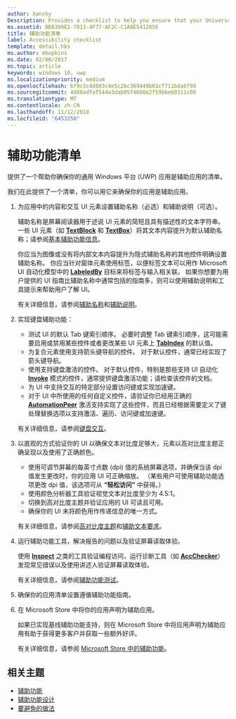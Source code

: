 ```yaml
---
author: Xansky
Description: Provides a checklist to help you ensure that your Universal Windows Platform (UWP) app is accessible.
ms.assetid: BB8399E2-7013-4F77-AF2C-C1A0E5412856
title: 辅助功能清单
label: Accessibility checklist
template: detail.hbs
ms.author: mhopkins
ms.date: 02/08/2017
ms.topic: article
keywords: windows 10, uwp
ms.localizationpriority: medium
ms.openlocfilehash: bf9c3c4d803c4e5c2bc369449b83cf711bda6f99
ms.sourcegitcommit: 4d88adfaf544a3dab05f4660e2f59bbe60311c00
ms.translationtype: MT
ms.contentlocale: zh-CN
ms.lasthandoff: 11/12/2018
ms.locfileid: "6453258"
---
```

# <a name="accessibility-checklist"></a>辅助功能清单



提供了一个帮助你确保你的通用 Windows 平台 (UWP) 应用是辅助应用的清单。

我们在此提供了一个清单，你可以用它来确保你的应用是辅助应用。

1.  为应用中的内容和交互 UI 元素设置辅助名称（必选）和辅助说明（可选）。

    辅助名称是屏幕阅读器用于述说 UI 元素的简短且具有描述性的文本字符串。 一些 UI 元素（如 [**TextBlock**](https://msdn.microsoft.com/library/windows/apps/BR209652) 和 [**TextBox**](https://msdn.microsoft.com/library/windows/apps/BR209683)）将其文本内容提升为默认辅助名称；请参阅[基本辅助功能信息](basic-accessibility-information.md#name_from_inner_text)。

    你应当为图像或没有将内部文本内容提升为隐式辅助名称的其他控件明确设置辅助名称。 你应当针对窗体元素使用标签，以便标签文本可以用作 Microsoft UI 自动化模型中的 [**LabeledBy**](https://msdn.microsoft.com/library/windows/apps/Hh759769) 目标来将标签与输入相关联。 如果你想要为用户提供的 UI 指南比辅助名称中通常包括的指南多，则可以使用辅助说明和工具提示来帮助用户了解 UI。

    有关详细信息，请参阅[辅助名称](basic-accessibility-information.md#accessible_name)和[辅助说明](basic-accessibility-information.md)。

2.  实现键盘辅助功能：

    * 测试 UI 的默认 Tab 键索引顺序。 必要时调整 Tab 键索引顺序，这可能需要启用或禁用某些控件或者更改某些 UI 元素上 [**TabIndex**](https://msdn.microsoft.com/library/windows/apps/BR209461) 的默认值。
    * 为复合元素使用支持箭头键导航的控件。 对于默认控件，通常已经实现了箭头键导航。
    * 使用支持键盘激活的控件。 对于默认控件，特别是那些支持 UI 自动化 [**Invoke**](https://msdn.microsoft.com/library/windows/apps/BR242582) 模式的控件，通常提供键盘激活功能；请检查该控件的文档。
    * 为 UI 中支持交互的特定部分设置访问键或实现加速键。
    * 对于 UI 中所使用的任何自定义控件，请验证你已经用正确的 [**AutomationPeer**](https://msdn.microsoft.com/library/windows/apps/BR209185) 激活支持实现了这些控件，而且已经根据需要定义了键处理替换选项以支持激活、遍历、访问键或加速键。

    有关详细信息，请参阅[键盘交互](https://msdn.microsoft.com/library/windows/apps/Mt185607)。

3.  以直观的方式验证你的 UI 以确保文本对比度足够大，元素以高对比度主题正确呈现以及使用了正确颜色。

    * 使用可调节屏幕的每英寸点数 (dpi) 值的系统屏幕选项，并确保当该 dpi 值发生更改时，你的应用 UI 可正确缩放。 （某些用户可使用辅助功能选项更改 dpi 值，该选项可从 **“轻松访问”** 中获得。）
    * 使用颜色分析器工具验证视觉文本对比度至少为 4.5:1。
    * 切换到高对比度主题并验证应用的 UI 可读且可用。
    * 确保你的 UI 未将颜色用作传递信息的唯一方式。

    有关详细信息，请参阅[高对比度主题](high-contrast-themes.md)和[辅助文本要求](accessible-text-requirements.md)。

4.  运行辅助功能工具，解决报告的问题以及验证屏幕读取体验。

    使用 [**Inspect**](https://msdn.microsoft.com/library/windows/desktop/Dd318521) 之类的工具验证编程访问，运行诊断工具（如 [**AccChecker**](https://msdn.microsoft.com/library/windows/desktop/Hh920985)）发现常见错误以及使用讲述人验证屏幕读取体验。

    有关详细信息，请参阅[辅助功能测试](accessibility-testing.md)。

5.  确保你的应用清单设置遵循辅助功能指南。

6.  在 Microsoft Store 中将你的应用声明为辅助应用。

    如果已实现基线辅助功能支持，则在 Microsoft Store 中将应用声明为辅助应用有助于获得更多客户并获取一些额外好评。

    有关详细信息，请参阅 [Microsoft Store 中的辅助功能](accessibility-in-the-store.md)。

<span id="related_topics"/>

## <a name="related-topics"></a>相关主题  
* [辅助功能](accessibility.md)
* [辅助功能设计](https://msdn.microsoft.com/library/windows/apps/Hh700407)
* [要避免的做法](practices-to-avoid.md) 
